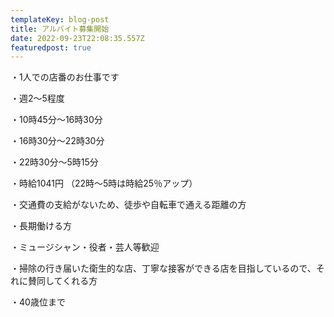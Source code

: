 ```yaml
---
templateKey: blog-post
title: アルバイト募集開始
date: 2022-09-23T22:08:35.557Z
featuredpost: true
---
```

<!--StartFragment-->

・1人での店番のお仕事です

 ・週2～5程度

 ・10時45分～16時30分

 ・16時30分～22時30分 

・22時30分～5時15分

 ・時給1041円 （22時～5時は時給25％アップ）

 ・交通費の支給がないため、徒歩や自転車で通える距離の方

 ・長期働ける方

 ・ミュージシャン・役者・芸人等歓迎

 ・掃除の行き届いた衛生的な店、丁寧な接客ができる店を目指しているので、それに賛同してくれる方 

・40歳位まで

<!--EndFragment-->